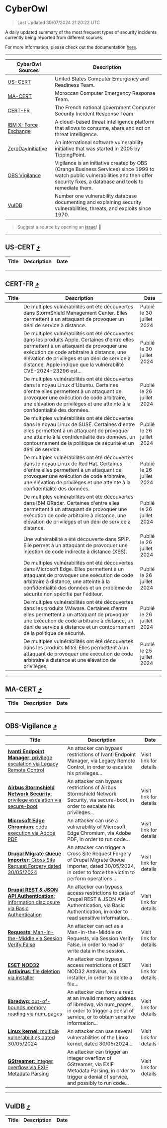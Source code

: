 
 <div id='top'></div>

# CyberOwl

 > Last Updated 30/07/2024 21:20:22 UTC
 
 A daily updated summary of the most frequent types of security incidents currently being reported from different sources.
 
 For more information, please check out the documentation [here](./docs/README.md).
 
 ---
 |CyberOwl Sources|Description|
 |---|---|
 |[US-CERT](#us-cert-arrow_heading_up)|United States Computer Emergency and Readiness Team.|
 |[MA-CERT](#ma-cert-arrow_heading_up)|Moroccan Computer Emergency Response Team.|
 |[CERT-FR](#cert-fr-arrow_heading_up)|The French national government Computer Security Incident Response Team.|
 |[IBM X-Force Exchange](#ibmcloud-arrow_heading_up)|A cloud-based threat intelligence platform that allows to consume, share and act on threat intelligence.|
 |[ZeroDayInitiative](#zerodayinitiative-arrow_heading_up)|An international software vulnerability initiative that was started in 2005 by TippingPoint.|
 |[OBS Vigilance](#obs-vigilance-arrow_heading_up)|Vigilance is an initiative created by OBS (Orange Business Services) since 1999 to watch public vulnerabilities and then offer security fixes, a database and tools to remediate them.|
 |[VulDB](#vuldb-arrow_heading_up)|Number one vulnerability database documenting and explaining security vulnerabilities, threats, and exploits since 1970.|
 
 > Suggest a source by opening an [issue](https://github.com/karimhabush/cyberowl/issues)! :raised_hands:
 ---

## US-CERT [:arrow_heading_up:](#cyberowl)

 |Title|Description|Date|
 |---|---|---|
 
 ---

## CERT-FR [:arrow_heading_up:](#cyberowl)

 |Title|Description|Date|
 |---|---|---|
 |[](https://www.cert.ssi.gouv.fr/avis/CERTFR-2024-AVI-0635/)|De multiples vulnérabilités ont été découvertes dans StormShield Management Center. Elles permettent à un attaquant de provoquer un déni de service à distance.|Publié le 30 juillet 2024|
 |[](https://www.cert.ssi.gouv.fr/avis/CERTFR-2024-AVI-0634/)|De multiples vulnérabilités ont été découvertes dans les produits Apple. Certaines d'entre elles permettent à un attaquant de provoquer une exécution de code arbitraire à distance, une élévation de privilèges et un déni de service à distance. Apple indique que la vulnérabilité CVE-2024-23296 est...|Publié le 30 juillet 2024|
 |[](https://www.cert.ssi.gouv.fr/avis/CERTFR-2024-AVI-0633/)|De multiples vulnérabilités ont été découvertes dans le noyau Linux d'Ubuntu. Certaines d'entre elles permettent à un attaquant de provoquer une exécution de code arbitraire, une élévation de privilèges et une atteinte à la confidentialité des données.|Publié le 26 juillet 2024|
 |[](https://www.cert.ssi.gouv.fr/avis/CERTFR-2024-AVI-0632/)|De multiples vulnérabilités ont été découvertes dans le noyau Linux de SUSE. Certaines d'entre elles permettent à un attaquant de provoquer une atteinte à la confidentialité des données, un contournement de la politique de sécurité et un déni de service.|Publié le 26 juillet 2024|
 |[](https://www.cert.ssi.gouv.fr/avis/CERTFR-2024-AVI-0631/)|De multiples vulnérabilités ont été découvertes dans le noyau Linux de Red Hat. Certaines d'entre elles permettent à un attaquant de provoquer une exécution de code arbitraire, une élévation de privilèges et une atteinte à la confidentialité des données.|Publié le 26 juillet 2024|
 |[](https://www.cert.ssi.gouv.fr/avis/CERTFR-2024-AVI-0630/)|De multiples vulnérabilités ont été découvertes dans IBM QRadar. Certaines d'entre elles permettent à un attaquant de provoquer une exécution de code arbitraire à distance, une élévation de privilèges et un déni de service à distance.|Publié le 26 juillet 2024|
 |[](https://www.cert.ssi.gouv.fr/avis/CERTFR-2024-AVI-0629/)|Une vulnérabilité a été découverte dans SPIP. Elle permet à un attaquant de provoquer une injection de code indirecte à distance (XSS).|Publié le 26 juillet 2024|
 |[](https://www.cert.ssi.gouv.fr/avis/CERTFR-2024-AVI-0628/)|De multiples vulnérabilités ont été découvertes dans Microsoft Edge. Elles permettent à un attaquant de provoquer une exécution de code arbitraire à distance, une atteinte à la confidentialité des données et un problème de sécurité non spécifié par l'éditeur.|Publié le 26 juillet 2024|
 |[](https://www.cert.ssi.gouv.fr/avis/CERTFR-2024-AVI-0627/)|De multiples vulnérabilités ont été découvertes dans les produits VMware. Certaines d'entre elles permettent à un attaquant de provoquer une exécution de code arbitraire à distance, un déni de service à distance et un contournement de la politique de sécurité.|Publié le 26 juillet 2024|
 |[](https://www.cert.ssi.gouv.fr/avis/CERTFR-2024-AVI-0626/)|De multiples vulnérabilités ont été découvertes dans les produits Mitel. Elles permettent à un attaquant de provoquer une exécution de code arbitraire à distance et une élévation de privilèges.|Publié le 25 juillet 2024|
 
 ---

## MA-CERT [:arrow_heading_up:](#cyberowl)

 |Title|Description|Date|
 |---|---|---|
 
 ---

## OBS-Vigilance [:arrow_heading_up:](#cyberowl)

 |Title|Description|Date|
 |---|---|---|
 |[<a href="https://vigilance.fr/vulnerability/Ivanti-Endpoint-Manager-privilege-escalation-via-Legacy-Remote-Control-44423" class="noirorange"><b>Ivanti Endpoint Manager</b>: privilege escalation via Legacy Remote Control</a>](https://vigilance.fr/vulnerability/Ivanti-Endpoint-Manager-privilege-escalation-via-Legacy-Remote-Control-44423)|An attacker can bypass restrictions of Ivanti Endpoint Manager, via Legacy Remote Control, in order to escalate his privileges...|Visit link for details|
 |[<a href="https://vigilance.fr/vulnerability/Airbus-Stormshield-Network-Security-privilege-escalation-via-secure-boot-44751" class="noirorange"><b>Airbus Stormshield Network Security</b>: privilege escalation via secure-boot</a>](https://vigilance.fr/vulnerability/Airbus-Stormshield-Network-Security-privilege-escalation-via-secure-boot-44751)|An attacker can bypass restrictions of Airbus Stormshield Network Security, via secure-boot, in order to escalate his privileges...|Visit link for details|
 |[<a href="https://vigilance.fr/vulnerability/Microsoft-Edge-Chromium-code-execution-via-Adobe-PDF-42741" class="noirorange"><b>Microsoft Edge Chromium</b>: code execution via Adobe PDF</a>](https://vigilance.fr/vulnerability/Microsoft-Edge-Chromium-code-execution-via-Adobe-PDF-42741)|An attacker can use a vulnerability of Microsoft Edge Chromium, via Adobe PDF, in order to run code...|Visit link for details|
 |[<a href="https://vigilance.fr/vulnerability/Drupal-Migrate-Queue-Importer-Cross-Site-Request-Forgery-dated-30-05-2024-44421" class="noirorange"><b>Drupal Migrate Queue Importer</b>: Cross Site Request Forgery dated 30/05/2024</a>](https://vigilance.fr/vulnerability/Drupal-Migrate-Queue-Importer-Cross-Site-Request-Forgery-dated-30-05-2024-44421)|An attacker can trigger a Cross Site Request Forgery of Drupal Migrate Queue Importer, dated 30/05/2024, in order to force the victim to perform operations...|Visit link for details|
 |[<a href="https://vigilance.fr/vulnerability/Drupal-REST-JSON-API-Authentication-information-disclosure-via-Basic-Authentication-44419" class="noirorange"><b>Drupal REST &amp; JSON API Authentication</b>: information disclosure via Basic Authentication</a>](https://vigilance.fr/vulnerability/Drupal-REST-JSON-API-Authentication-information-disclosure-via-Basic-Authentication-44419)|An attacker can bypass access restrictions to data of Drupal REST & JSON API Authentication, via Basic Authentication, in order to read sensitive information...|Visit link for details|
 |[<a href="https://vigilance.fr/vulnerability/Requests-Man-in-the-Middle-via-Session-Verify-False-44418" class="noirorange"><b>Requests</b>: Man-in-the-Middle via Session Verify False</a>](https://vigilance.fr/vulnerability/Requests-Man-in-the-Middle-via-Session-Verify-False-44418)|An attacker can act as a Man-in-the-Middle on Requests, via Session Verify False, in order to read or write data in the session...|Visit link for details|
 |[<a href="https://vigilance.fr/vulnerability/ESET-NOD32-Antivirus-file-deletion-via-installer-44741" class="noirorange"><b>ESET NOD32 Antivirus</b>: file deletion via installer</a>](https://vigilance.fr/vulnerability/ESET-NOD32-Antivirus-file-deletion-via-installer-44741)|An attacker can bypass access restrictions of ESET NOD32 Antivirus, via installer, in order to delete a file...|Visit link for details|
 |[<a href="https://vigilance.fr/vulnerability/libredwg-out-of-bounds-memory-reading-via-num-pages-44417" class="noirorange"><b>libredwg</b>: out-of-bounds memory reading via num_pages</a>](https://vigilance.fr/vulnerability/libredwg-out-of-bounds-memory-reading-via-num-pages-44417)|An attacker can force a read at an invalid memory address of libredwg, via num_pages, in order to trigger a denial of service, or to obtain sensitive information...|Visit link for details|
 |[<a href="https://vigilance.fr/vulnerability/Linux-kernel-multiple-vulnerabilities-dated-30-05-2024-44416" class="noirorange"><b>Linux kernel</b>: multiple vulnerabilities dated 30/05/2024</a>](https://vigilance.fr/vulnerability/Linux-kernel-multiple-vulnerabilities-dated-30-05-2024-44416)|An attacker can use several vulnerabilities of the Linux kernel, dated 30/05/2024...|Visit link for details|
 |[<a href="https://vigilance.fr/vulnerability/GStreamer-integer-overflow-via-EXIF-Metadata-Parsing-44415" class="noirorange"><b>GStreamer</b>: integer overflow via EXIF Metadata Parsing</a>](https://vigilance.fr/vulnerability/GStreamer-integer-overflow-via-EXIF-Metadata-Parsing-44415)|An attacker can trigger an integer overflow of GStreamer, via EXIF Metadata Parsing, in order to trigger a denial of service, and possibly to run code...|Visit link for details|
 
 ---

## VulDB [:arrow_heading_up:](#cyberowl)

 |Title|Description|Date|
 |---|---|---|
 